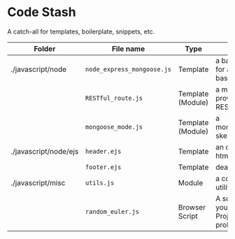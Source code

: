 # Code Stash
A catch-all for templates, boilerplate, snippets, etc.

| Folder | File name | Type | Description |
|--------|-----------|------|-------------|
| ./javascript/node | `node_express_mongoose.js` | Template |a basic template for an express base app.js |
| | `RESTful_route.js` | Template (Module) | a module that provides a skeletal RESTful route |
| | `mongoose_mode.js` | Template (Module) | a mongoose.Schema skeleton
| ./javascript/node/ejs | `header.ejs` | Template | an dead simple html 5 header |
| | `footer.ejs` | Template | dead simple footer |
| ./javascript/misc | `utils.js` | Module | a collection of utility functions |
| | `random_euler.js` | Browser Script | A script that sends you to a random Project Euler problem. |